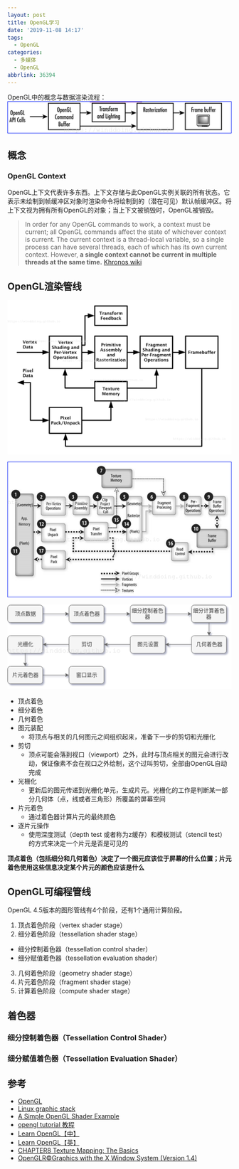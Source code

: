 ```yaml
---
layout: post
title: OpenGL学习
date: '2019-11-08 14:17'
tags:
  - OpenGL
categories:
  - 多媒体
  - OpenGL
abbrlink: 36394
---
```


OpenGL中的概念与数据渲染流程：
![opengl_pipeline](/images/2019/11/opengl_pipeline.png)

<!--more-->

## 概念

### OpenGL Context

OpenGL上下文代表许多东西。上下文存储与此OpenGL实例关联的所有状态。它表示未绘制到帧缓冲区对象时渲染命令将绘制到的（潜在可见）默认帧缓冲区。将上下文视为拥有所有OpenGL的对象；当上下文被销毁时，OpenGL被销毁。

> In order for any OpenGL commands to work, a context must be current; all OpenGL commands affect the state of whichever context is current. The current context is a thread-local variable, so a single process can have several threads, each of which has its own current context. However, **a single context cannot be current in multiple threads at the same time.**
> [Khronos wiki](https://www.khronos.org/opengl/wiki/OpenGL_Context)

## OpenGL渲染管线

![gl_block_diagram](/images/2019/11/gl_block_diagram.png)

![opengl_ops](/images/2019/11/opengl_ops.png)

![OpenGL_render_pipeline](/images/2019/11/opengl_render_pipeline.png)

- 顶点着色
- 细分着色
- 几何着色
- 图元装配
  - 将顶点与相关的几何图元之间组织起来，准备下一步的剪切和光栅化
- 剪切
  - 顶点可能会落到视口（viewport）之外，此时与顶点相关的图元会进行改动，保证像素不会在视口之外绘制，这个过叫剪切，全部由OpenGL自动完成
- 光栅化
  - 更新后的图元传递到光栅化单元，生成片元。光栅化的工作是判断某一部分几何体（点，线或者三角形）所覆盖的屏幕空间
- 片元着色
  - 通过着色器计算片元的最终颜色
- 逐片元操作
  - 使用深度测试（depth test 或者称为z缓存）和模板测试（stencil test）的方式来决定一个片元是否是可见的

**顶点着色（包括细分和几何着色）决定了一个图元应该位于屏幕的什么位置；片元着色使用这些信息决定某个片元的颜色应该是什么**

## OpenGL可编程管线

OpenGL 4.5版本的图形管线有4个阶段，还有1个通用计算阶段。
1. 顶点着色阶段（vertex shader stage）
2. 细分着色阶段（tessellation shader stage）
  - 细分控制着色器（tessellation control shader）
  - 细分赋值着色器（tessellation evaluation shader）
3. 几何着色阶段（geometry shader stage）
4. 片元着色阶段（fragment shader stage）
5. 计算着色阶段（compute shader stage）

## 着色器

### 细分控制着色器（Tessellation Control Shader）


### 细分赋值着色器（Tessellation Evaluation Shader）


## 参考

- [OpenGL](http://www.songho.ca/opengl)
- [Linux graphic stack](https://studiopixl.com/2017-05-13/linux-graphic-stack-an-overview)
- [A Simple OpenGL Shader Example](https://www.cnblogs.com/opencascade/p/4604734.html)
- [opengl tutorial 教程](http://www.opengl-tutorial.org/cn/beginners-tutorials/tutorial-2-the-first-triangle/)
- [Learn OpenGL【中】](https://learnopengl-cn.github.io/)
- [Learn OpenGL【英】](https://learnopengl.com/)
- [CHAPTER8 Texture Mapping: The Basics](https://www.scss.tcd.ie/Michael.Manzke/CS7055/Lab2/SuperBible.4th.Ed.Ch8-9.pdf)
- [OpenGLR©Graphics with the X Window System (Version 1.4)](https://www.khronos.org/registry/OpenGL/specs/gl/glx1.4.pdf)
